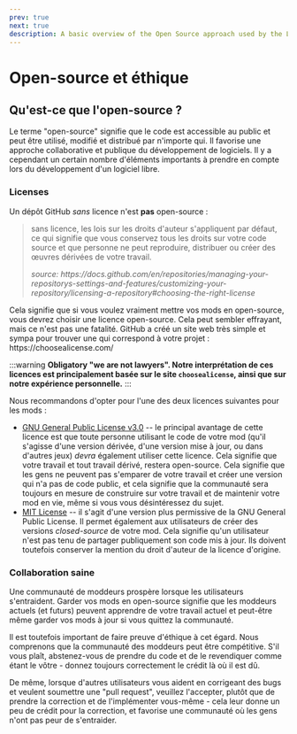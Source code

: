 ```yaml
---
prev: true
next: true
description: A basic overview of the Open Source approach used by the Lethal Company modding community.
---
```


# Open-source et éthique

## Qu'est-ce que l'open-source ?

Le terme "open-source" signifie que le code est accessible au public et peut être utilisé, modifié et distribué par n'importe qui. Il favorise une approche collaborative et publique du développement de logiciels. Il y a cependant un certain nombre d'éléments importants à prendre en compte
lors du développement d'un logiciel libre.

### Licenses

Un dépôt GitHub _sans_ licence n'est **pas** open-source :

> sans licence, les lois sur les droits d'auteur s'appliquent par défaut, ce qui signifie que vous conservez tous les droits sur votre code source et que personne ne peut reproduire, distribuer ou créer des œuvres dérivées de votre travail.
>
> _source: https\://docs.github.com/en/repositories/managing-your-repositorys-settings-and-features/customizing-your-repository/licensing-a-repository#choosing-the-right-license_

Cela signifie que si vous voulez vraiment mettre vos mods en open-source, vous devrez choisir une licence open-source.
Cela peut sembler effrayant, mais ce n'est pas une fatalité. GitHub a créé un site web très simple et sympa pour trouver une
qui correspond à votre projet : https\://choosealicense.com/

:::warning
**Obligatory "we are not lawyers". Notre interprétation de ces licences est principalement basée sur le site `choosealicense`, ainsi que sur notre expérience personnelle.**
:::

Nous recommandons d'opter pour l'une des deux licences suivantes pour les mods :

- [GNU General Public License v3.0](https://choosealicense.com/licenses/gpl-3.0/) -- le principal avantage de cette licence est que toute personne utilisant le code de votre mod (qu'il s'agisse d'une version dérivée, d'une version mise à jour, ou dans d'autres jeux) _devra_ également utiliser cette licence. Cela signifie que votre travail et tout travail dérivé, restera open-source. Cela signifie que les gens ne peuvent pas s'emparer de votre travail et créer une version qui n'a pas de code public, et cela signifie que la communauté sera toujours en mesure de construire sur votre travail et de maintenir votre mod en vie, même si vous vous désintéressez du sujet.
- [MIT License](https://choosealicense.com/licenses/mit/) -- il s'agit d'une version plus permissive de la GNU General Public License. Il permet également aux utilisateurs de créer des versions _closed-source_ de votre mod. Cela signifie qu'un utilisateur n'est pas tenu de partager publiquement son code mis à jour. Ils doivent toutefois conserver la mention du droit d'auteur de la licence d'origine.

### Collaboration saine

Une communauté de moddeurs prospère lorsque les utilisateurs s'entraident. Garder vos mods en open-source signifie que les moddeurs actuels (et futurs) peuvent apprendre de votre travail actuel et peut-être même garder vos mods à jour si vous quittez la communauté.

Il est toutefois important de faire preuve d'éthique à cet égard. Nous comprenons que la communauté des moddeurs peut être compétitive. S'il vous plaît, abstenez-vous de prendre du code et de le revendiquer comme étant le vôtre - donnez toujours correctement le crédit là où il est dû.

De même, lorsque d'autres utilisateurs vous aident en corrigeant des bugs et veulent soumettre une "pull request", veuillez l'accepter, plutôt que de prendre la correction et de l'implémenter vous-même - cela leur donne un peu de crédit pour la correction, et favorise une communauté où les gens n'ont pas peur de s'entraider.
